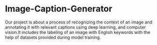 # Image-Caption-Generator
Our project is about a process of recognizing the context of an image and annotating it with relevant captions using deep learning, and computer vision.It includes the labeling of an image with English keywords with the help of datasets provided during model training.
